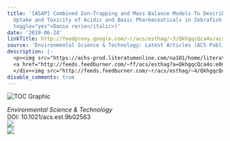 ```yaml
---
title: '[ASAP] Combined Ion-Trapping and Mass Balance Models To Describe the pH-Dependent
  Uptake and Toxicity of Acidic and Basic Pharmaceuticals in Zebrafish Embryos (<italic
  toggle="yes">Danio rerio</italic>)'
date: '2019-06-24'
linkTitle: http://feedproxy.google.com/~r/acs/esthag/~3/QkhgqcQca4o/acs.est.9b02563
source: 'Environmental Science & Technology: Latest Articles (ACS Publications)'
description: |-
  <p><img src="https://achs-prod.literatumonline.com/na101/home/literatum/publisher/achs/journals/content/esthag/0/esthag.ahead-of-print/acs.est.9b02563/20190624/images/medium/es-2019-02563r_0005.gif" alt="TOC Graphic"/></p><div><cite>Environmental Science & Technology</cite></div><div>DOI: 10.1021/acs.est.9b02563</div><div class="feedflare">
  <a href="http://feeds.feedburner.com/~ff/acs/esthag?a=QkhgqcQca4o:e0nplLzR8IY:yIl2AUoC8zA"><img src="http://feeds.feedburner.com/~ff/acs/esthag?d=yIl2AUoC8zA" border="0"></img></a>
  </div><img src="http://feeds.feedburner.com/~r/acs/esthag/~4/QkhgqcQca4o" ...
disable_comments: true
---
```

<p><img src="https://achs-prod.literatumonline.com/na101/home/literatum/publisher/achs/journals/content/esthag/0/esthag.ahead-of-print/acs.est.9b02563/20190624/images/medium/es-2019-02563r_0005.gif" alt="TOC Graphic"/></p><div><cite>Environmental Science & Technology</cite></div><div>DOI: 10.1021/acs.est.9b02563</div><div class="feedflare">
<a href="http://feeds.feedburner.com/~ff/acs/esthag?a=QkhgqcQca4o:e0nplLzR8IY:yIl2AUoC8zA"><img src="http://feeds.feedburner.com/~ff/acs/esthag?d=yIl2AUoC8zA" border="0"></img></a>
</div><img src="http://feeds.feedburner.com/~r/acs/esthag/~4/QkhgqcQca4o" ...
